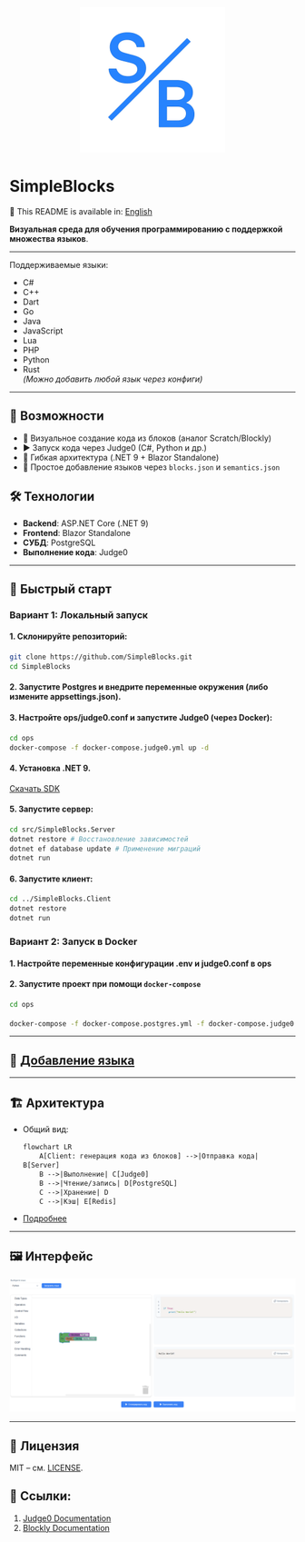 <p align="center">
  <img src="docs/images/logo.png" alt="SimpleBlocks Logo" width="256" />
</p>

# SimpleBlocks 
📘 This README is available in: [English](docs/EN/README.md)

**Визуальная среда для обучения программированию с поддержкой множества языков**.  

---
Поддерживаемые языки:
- C#
- C++
- Dart
- Go
- Java
- JavaScript
- Lua
- PHP
- Python
- Rust  
  _(Можно добавить любой язык через конфиги)_

---

## 🚀 Возможности
- 🧱 Визуальное создание кода из блоков (аналог Scratch/Blockly)
- ▶️ Запуск кода через Judge0 (C#, Python и др.)
- 🧩 Гибкая архитектура (.NET 9 + Blazor Standalone)
- 🔧 Простое добавление языков через `blocks.json` и `semantics.json`

## 🛠 Технологии
- **Backend**: ASP.NET Core (.NET 9)
- **Frontend**: Blazor Standalone
- **СУБД**: PostgreSQL
- **Выполнение кода**: Judge0

---

## 🏁 Быстрый старт
### Вариант 1: Локальный запуск
#### 1. **Склонируйте репозиторий**:

   ```bash  
   git clone https://github.com/SimpleBlocks.git
   cd SimpleBlocks
   ```
#### 2. **Запустите Postgres и внедрите переменные окружения (либо измените appsettings.json)**.

#### 3. **Настройте ops/judge0.conf и запустите Judge0 (через Docker)**:

  ```bash
  cd ops  
  docker-compose -f docker-compose.judge0.yml up -d  
  ```

#### 4. **Установка .NET 9**.

   [Скачать SDK](https://dotnet.microsoft.com/ru-ru/download)

#### 5. **Запустите сервер**:

  ```bash
  cd src/SimpleBlocks.Server
  dotnet restore # Восстановление зависимостей
  dotnet ef database update # Применение миграций
  dotnet run
  ```

#### 6. **Запустите клиент**:

  ```bash
  cd ../SimpleBlocks.Client
  dotnet restore
  dotnet run 
  ```
   
### Вариант 2: Запуск в Docker
#### 1. **Настройте переменные конфигурации .env и judge0.conf в ops**
#### 2. **Запустите проект при помощи `docker-compose`**

  ```bash
  cd ops  

  docker-compose -f docker-compose.postgres.yml -f docker-compose.judge0.yml -f docker-compose.server.yml -f docker-compose.client.yml up -d
  ```

---

## 📝 [Добавление языка](docs/RU/LANGUAGE_GUIDE.md)

---

## 🏗 Архитектура

- Общий вид:
  ```mermaid
  flowchart LR
      A[Client: генерация кода из блоков] -->|Отправка кода| B[Server]
      B -->|Выполнение| C[Judge0]
      B -->|Чтение/запись| D[PostgreSQL]
      C -->|Хранение| D
      C -->|Кэш| E[Redis]
  ```
- [Подробнее](docs/RU/ARCHITECTURE.md)

---

## 🖼 Интерфейс

<p align="center">
  <img src="docs/images/preview.png" alt="SimpleBlocks Logo" width="1024" />
</p>

---

## 📜 Лицензия
MIT – см. [LICENSE](LICENSE).

## 🔗 Ссылки:
1. [Judge0 Documentation](https://ce.judge0.com/)
2. [Blockly Documentation](https://developers.google.com/blockly)

